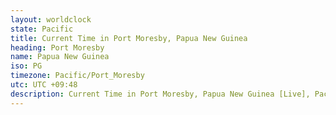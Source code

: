 ```yaml
---
layout: worldclock
state: Pacific
title: Current Time in Port Moresby, Papua New Guinea
heading: Port Moresby
name: Papua New Guinea
iso: PG
timezone: Pacific/Port_Moresby
utc: UTC +09:48
description: Current Time in Port Moresby, Papua New Guinea [Live], Pacific. Live update now time in Port Moresby, timezone Pacific/Port_Moresby, UTC +09:48, Country ISO code & Current Local Time.
---
```


